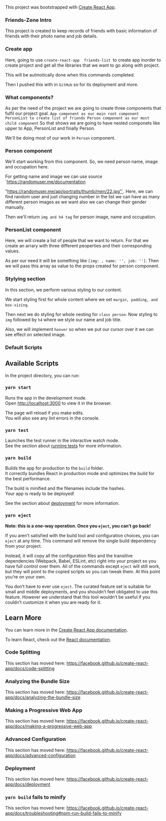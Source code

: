 This project was bootstrapped with [Create React App](https://github.com/facebook/create-react-app).

### Friends-Zone Intro

This project is created to keep records of friends with basic information of friends with their photo name and job details.

### Create app

Here, going to use `create-react-app  friends-list `to create app inorder to create project and get all the libraries that we want to go along with project. 

This will be autmotically done when this commands completed.

Then I pushed this with in `GitHub` so for its deployment and more.
### What components?

As per the need of the project we are going to create three components that fulfil our project goal.
          `App component as our main root component
          PersonList to create list of friends
          Person component as our most child component`
So that shows we are going to have nested componets like upper to App, PersonList and finally Person.

We'll be doing most of our work in `Person` component.

### Person component

We'll start working from this component.
So, we need person name, image and occupation here. 

For getting name and image we can use source `https://randomuser.me/documentation

"https://randomuser.me/api/portraits/thumb/men/22.jpg"`.
Here, we can find random user and just changing number in the list we can have as many different person images as we want also we can change their gender manually.

Then we'll return `img and h4 tag` for person image, name and occupation.

### PersonList component
Here, we will create a list of people that we want to return.
For that we create an arrary with three different peoperties and their corresponding values.

As per our need it will be something like `[img: , name: '', job: '']`.
Then we will pass this array as value to the props created for person component.

### Stylying section
In this section, we perform various styling to our content.

We start styling first for whole content where we set `margin, padding, and box-sizing`.

Then next we do styling for whole nesting for `class person`.
Now styling to `img` followed by `h4` where we style our name and job title.

Also, we will implement `hoover` so when we put our cursor over it we can see effect on selected image.



### Default Scripts 

## Available Scripts

In the project directory, you can run:

### `yarn start`

Runs the app in the development mode.<br />
Open [http://localhost:3000](http://localhost:3000) to view it in the browser.

The page will reload if you make edits.<br />
You will also see any lint errors in the console.

### `yarn test`

Launches the test runner in the interactive watch mode.<br />
See the section about [running tests](https://facebook.github.io/create-react-app/docs/running-tests) for more information.

### `yarn build`

Builds the app for production to the `build` folder.<br />
It correctly bundles React in production mode and optimizes the build for the best performance.

The build is minified and the filenames include the hashes.<br />
Your app is ready to be deployed!

See the section about [deployment](https://facebook.github.io/create-react-app/docs/deployment) for more information.

### `yarn eject`

**Note: this is a one-way operation. Once you `eject`, you can’t go back!**

If you aren’t satisfied with the build tool and configuration choices, you can `eject` at any time. This command will remove the single build dependency from your project.

Instead, it will copy all the configuration files and the transitive dependencies (Webpack, Babel, ESLint, etc) right into your project so you have full control over them. All of the commands except `eject` will still work, but they will point to the copied scripts so you can tweak them. At this point you’re on your own.

You don’t have to ever use `eject`. The curated feature set is suitable for small and middle deployments, and you shouldn’t feel obligated to use this feature. However we understand that this tool wouldn’t be useful if you couldn’t customize it when you are ready for it.

## Learn More

You can learn more in the [Create React App documentation](https://facebook.github.io/create-react-app/docs/getting-started).

To learn React, check out the [React documentation](https://reactjs.org/).

### Code Splitting

This section has moved here: https://facebook.github.io/create-react-app/docs/code-splitting

### Analyzing the Bundle Size

This section has moved here: https://facebook.github.io/create-react-app/docs/analyzing-the-bundle-size

### Making a Progressive Web App

This section has moved here: https://facebook.github.io/create-react-app/docs/making-a-progressive-web-app

### Advanced Configuration

This section has moved here: https://facebook.github.io/create-react-app/docs/advanced-configuration

### Deployment

This section has moved here: https://facebook.github.io/create-react-app/docs/deployment

### `yarn build` fails to minify

This section has moved here: https://facebook.github.io/create-react-app/docs/troubleshooting#npm-run-build-fails-to-minify
